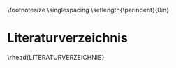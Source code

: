 \footnotesize
\singlespacing
\setlength{\parindent}{0in}

<!--
Bearbeite diese Seite nicht.

Referenzen werden automatisch aus der BibTex-Datei (References.bib) generiert.

... die Du mit deinem Referenzmanager erstellen solltest.
-->

# Literaturverzeichnis
\rhead{LITERATURVERZEICHNIS}
